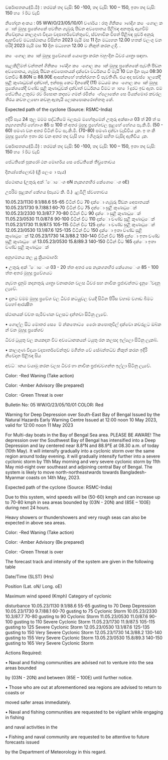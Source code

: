 වර්ෂාපතනය(මි.මී) : තරමක් තද වැසි: 50 -100, තද වැසි: 100 – 150, ඉතා තද වැසි: 150 හ ෝ ඊට වැඩි

නිහේදන අංකය : 05 WW/O/23/05/10/01 වර්ණය : රතු ගිනික ොණදිග ක ෙංගොල ක ොක් මුහුදු ප්‍රකේශකේ පවතින ගැඹුරු පීඩන අවපොතය පිලිබඳ අනතුරු ඇගවීම් නිවේදනය කාලගුණ විදයා වදපාර්තවේන්තුවේ, ස්වභාවික විපත් පිළිබඳ පූර්ව අනුරු ඇඟවීවේ මධ්‍යස්ථානය විසින්ත 2023 මැයි මස 11 දින මධ්‍යහන 12.00 හතක් වලංගු වන පරිදි 2023 මැයි මස 10 දින මධ්‍යහන 12.00 ට නිකුත් කරන ලදී. .

ක ෙංගොල ක ොක් මුහුදු ප්‍රවේශකේ යොත්‍රො කරන බහු-දින ධීවර යාත්‍රා සඳහා.

සැලකිලිමත් වන්තන! ගිනික ොණදිග ක ෙංගොල ක ොක් මුහුදු ප්‍රකේශකේ පැවති පීඩන අවපොතය, ගැඹුරු පීඩන අවපොතයක් දක්වො වර්ධනය වී මැයි 10 වන දින පැය 08:30 වනවිට 8.80N ස 88.90E ආසන්නහේ හක්න්රගත වී පැවතිණි. එය අද සවස් ොලකේදී සුළි කුණාටුවක් දක්වාත්, ඉන්පසු කෙට දිනකේදී (11) මධයම ක ෙංගොල ක ොක් මුහුදු ප්‍රකේශකේදී චණ්ඩ සුළි කුණාටුවක් දක්වාත් වර්ධනය වීමට හ ාහ ෝ දුරට ඉඩ ඇත. එම පේධතිය උතුරට රව ඊසොන කදසට ගමන් රමින් ෙංග්ලොකේශ සෙ මියන්මොර කවරල තීරය කවත ලඟො කවනු ඇතැයි ලොකපොකරොත්තතු කේ.

Expected path of the cyclone (Source: RSMC-India)

ඉදිරි පැය 24 තුල මමම පද්ධ්‍තිමේ බලපෑම මහේතුමෙන් උතුරු අක්ෂාංශ 03 ත් 20 ත් ස නැහගනහිර හේශාංශ 85 ස 100 ත් අතර මුහුදු ප්‍රහේශවල සුළහේ හේගය පැ.කි.මී. (50 - 60) පමණ වන අතර විටින් විට පැ.කි.මී. (70-80) පමණ දක්වා වැඩිවිය ැක. ඉ ත කී මුහුදු ප්‍රහේශ ඉතා රළු වන අතර තද වැසි හ ෝ ගිගුරුම් සහිත වැසිද ඇතිවිය ැක.

වර්ෂාපතනය(මි.මී) : තරමක් තද වැසි: 50 -100, තද වැසි: 100 – 150, ඉතා තද වැසි: 150 හ ෝ ඊට වැඩි

පේධතිකේ පුකරෝ ථන මොර්ගය සෙ පේධතිකේ තීව්‍රතොවය

දිනය/කේලොව) (ශ්‍රී ලෙං ො පැය)

ස්ථොනය (උතුරු අක්්ොෙංශ oN නැකගනහිර කේශොෙංශ oE)

උපරිම සුළකග් කේගය (පැයට කි. මි.) ැළඹිලි ස්වභොවය

10.05.23/1130 9.1/88.6 55-65 විටින් විට 70 දක්ො ගැඹුරු පීඩන අෙපාතයක් 10.05.23/1730 9.7/88.1 60-70 විටින් විට 75 දක්ො සුළි කුණාටුෙක් 10.05.23/2330 10.3/87.7 70-80 විටින් විට 90 දක්ො සුළි කුණාටුෙක් 11.05.23/0530 11.0/87.6 90-100 විටින් විට 110 දක්ො චණ්ඩ සුළි කුණාටුෙක් 11.05.23/1730 11.9/87.5 105-115 විටින් විට 125 දක්ො චණ්ඩ සුළි කුණාටුෙක් 12.05.23/0530 13.1/87.6 125-135 විටින් විට 150 දක්ො ඉතා චණ්ඩ සුළි කුණාටුෙක් 12.05.23/1730 14.3/88.2 130-140 විටින් විට 155 දක්ො ඉතා චණ්ඩ සුළි කුණාටුෙක් 13.05.23/0530 15.8/89.3 140-150 විටින් විට 165 දක්ො ඉතා චණ්ඩ සුළි කුණාටුෙක්

අනුගමනය කල යුු ක්‍රියාමාර්ග:

• උතුරු අක්්ොෙංශ 03 - 20 ත්ත අතර සෙ නැකගනහිර කේශොෙංශ 85 - 100 ත්ත අතර මුහුදු ප්‍රවේශයට

නැවත දැනුම් කදනතුරු යාත්‍රා වනාකරන වලස ධීවර සහ නාවික ප්‍රජාවන්තට දැනුේවදනු ලැවේ.

• දැනට වමම මුහුදු ප්‍රවේශ වල ධීවර කටයුුවල වයදී සිටින පිරිස වහාම වගාඩ බිමට වහෝ ආරක්‍ෂිත

ස්ථානයක් වවත පැමිවණන වලසට දන්තවා සිටිනු ලැවේ.

• ගොල්ල සිට මොතර සෙ ෙම් න්කතොට ෙරෙො කපොතුවිල් දක්වො කවරළට ඔබ්ක න් වන මුහුදු ප්‍රකේශව

ධීවර ටුයුතු වල කයකදන විට අවධොනකයන් ටයුතු රන කලසද ඉල්ලො සිටිනු ලැකබ්.

• කාලගුණ විදයා වදපාර්තවේන්තුව මගින්ත වේ සේබන්තධ්‍ව නිකුත් කරන ඉදිරි නිවේදන පිළිබඳ සිය

අවධ්‍ානය වයාමු කරන වලස ධීවර හා නාවික ප්‍රජාවවගන්ත ඉල්ලා සිටිනු ලැවේ.

Color: -Red Waning (Take action)

Color: -Amber Advisory (Be prepared)

Color: -Green Threat is over

Bulletin No: 05 WW/O/23/05/10/01 COLOR: Red

Warning for Deep Depression over South-East Bay of Bengal Issued by the Natural Hazards Early Warning Centre Issued at 12:00 noon 10 May 2023, valid for 12:00 noon 11 May 2023

For Multi-day boats in the Bay of Bengal Sea area. PLEASE BE AWARE! The depression over the Southwest Bay of Bengal has intensified into a Deep Depression and lay centered near 8.8°N and 88.9°E at 08.30 a.m. of today (10th May). It will intensify gradually into a cyclonic storm over the same region around today evening. it will gradually intensify further into a severe cyclonic storm by 11th May morning and very severe cyclonic storm by 11th May mid-night over southeast and adjoining central Bay of Bengal. The system is likely to move north-northeastwards towards Bangladesh-Myanmar coasts on 14th May, 2023.

Expected path of the cyclone (Source: RSMC-India)

Due to this system, wind speeds will be (50-60) kmph and can increase up to 70-80 kmph in sea areas bounded by (03N - 20N) and (85E – 100E) during next 24 hours.

Heavy showers or thundershowers and very rough seas can also be expected in above sea areas.

Color: -Red Waning (Take action)

Color: -Amber Advisory (Be prepared)

Color: -Green Threat is over

The forecast track and intensity of the system are given in the following table

Date/Time (SLST) (Hrs)

Position (Lat. oN/ Long. oE)

Maximum wind speed (Kmph) Category of cyclonic

disturbance 10.05.23/1130 9.1/88.6 55-65 gusting to 70 Deep Depression 10.05.23/1730 9.7/88.1 60-70 gusting to 75 Cyclonic Storm 10.05.23/2330 10.3/87.7 70-80 gusting to 90 Cyclonic Storm 11.05.23/0530 11.0/87.6 90-100 gusting to 110 Severe Cyclonic Storm 11.05.23/1730 11.9/87.5 105-115 gusting to 125 Severe Cyclonic Storm 12.05.23/0530 13.1/87.6 125-135 gusting to 150 Very Severe Cyclonic Storm 12.05.23/1730 14.3/88.2 130-140 gusting to 155 Very Severe Cyclonic Storm 13.05.23/0530 15.8/89.3 140-150 gusting to 165 Very Severe Cyclonic Storm

Actions Required:

• Naval and fishing communities are advised not to venture into the sea areas bounded

by (03N - 20N) and between (85E – 100E) until further notice.

• Those who are out at aforementioned sea regions are advised to return to coasts or

moved safer areas immediately.

• Naval and fishing communities are requested to be vigilant while engaging in fishing

and naval activities in the

• Fishing and naval community are requested to be attentive to future forecasts issued

by the Department of Meteorology in this regard.